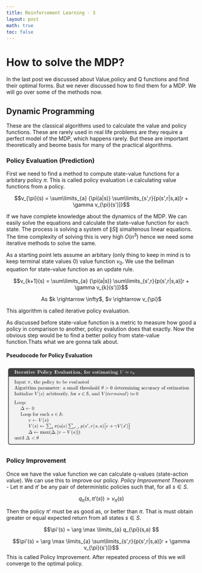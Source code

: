 ```yaml
---
title: Reinforcement Learning - 3 
layout: post
math: true
toc: false
---
```


# How to solve the MDP?
In the last post we discussed about Value,policy and Q functions and find their optimal forms. But we never discussed how to find them for a MDP. We will go over some of the methods now.

## Dynamic Programming
These are the classical algorithms used to calculate the value and policy functions. These are rarely used in real life problems are they require a perfect model of the MDP, which happens rarely. But these are important theoretically and beome basis for many of the practical algorithms.

### Policy Evaluation (Prediction)
First we need to find a method to compute state-value functions for a arbitary policy $\pi$. This is called policy evaluation i.e calculating value functions from a policy.

$$v_{\pi}(s) = \sum\limits_{a} {\pi(a|s)} \sum\limits_{s',r}{p(s',r|s,a)[r + \gamma v_{\pi}(s')]}$$

If we have complete knowledge about the dynamics of the MDP. We can easily solve the equations and calculate the state-value function for each state. The process is solving a system of $\|S\|$ simaltenous linear equations. The time complexity of solving this is very high $O(n^3)$ hence we need some iterative methods to solve the same.

As a starting point lets assume an arbitary (only thing to keep in mind is to keep terminal state values 0) value function $v_0$. We use the bellman equation for state-value function as an update rule.

$$v_{k+1}(s) = \sum\limits_{a} {\pi(a|s)} \sum\limits_{s',r}{p(s',r|s,a)[r + \gamma v_{k}(s')]}$$

<center>As $k \rightarrow \infty$, $v \rightarrow v_{\pi}$</center>

This algorithm is called iterative policy evaluation.

As discussed before state-value function is a metric to measure how good a policy in comparison to another, policy evalution does that exactly.
Now the obvious step would be to find a better policy from state-value function.Thats what we are gonna talk about.

#### Pseudocode for Policy Evaluation
![pseudocode](/assets/images/pseudo.png)

### Policy Improvement

Once we have the value function we can calculate q-values (state-action value). We can use this to improve our policy.
_Policy Improvement Theorem_ - Let $\pi$ and $\pi '$ be any pair of deterministic policies such that, for all $s \in S$.

$$q_{\pi}(s,\pi '(s)) > v_{\pi}(s)$$

Then the policy $\pi'$ must be as good as, or better than $\pi$. That is must obtain greater or equal expected return from all states $s \in S$.

$$\pi'(s) = \arg \max \limits_{a} q_{\pi}(s,a) $$


$$\pi'(s) = \arg \max \limits_{a} \sum\limits_{s',r}{p(s',r|s,a)[r + \gamma v_{\pi}(s')]}$$
This is called Policy Improvement. After repeated process of this we will converge to the optimal policy.
